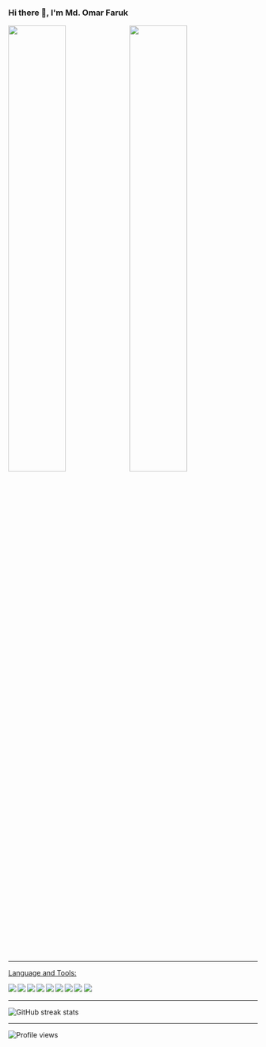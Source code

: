 
### Hi there 👋, I'm Md. Omar Faruk



<img align="left" width="48%" src="https://github-readme-stats.vercel.app/api?username=omarfarukdev&show_icons=true&theme=radical"/>

<img  width="48%" src="https://github-readme-stats.vercel.app/api/top-langs/?username=omarfarukdev&layout=compact"/>

<hr>

<u>Language and Tools:</u>


<img align="left" src="https://img.shields.io/badge/java-%23ED8B00.svg?style=for-the-badge&logo=java&logoColor=white"/>
<img align="left" src="https://img.shields.io/badge/c++-%2300599C.svg?style=for-the-badge&logo=c%2B%2B&logoColor=white"/>
<img align="left" src="https://img.shields.io/badge/dart-%230175C2.svg?style=for-the-badge&logo=dart&logoColor=white"/>
<img align="left" src="https://img.shields.io/badge/html5-%23E34F26.svg?style=for-the-badge&logo=html5&logoColor=white"/>
<img align="left" src="https://img.shields.io/badge/Android-3DDC84?style=for-the-badge&logo=android&logoColor=white"/>
<img src="https://img.shields.io/badge/Flutter-%2302569B.svg?style=for-the-badge&logo=Flutter&logoColor=white"/>
<img align="left" src="https://img.shields.io/badge/firebase-%23039BE5.svg?style=for-the-badge&logo=firebase"/>
<img align="left" src="https://img.shields.io/badge/sqlite-%2307405e.svg?style=for-the-badge&logo=sqlite&logoColor=white"/>
<img src="https://img.shields.io/badge/mysql-%2300f.svg?style=for-the-badge&logo=mysql&logoColor=white"/>

<hr>

![GitHub streak stats](https://streak-stats.demolab.com/?user=omarfarukdev)  

<hr>

![Profile views](https://gpvc.arturio.dev/omarfarukdev)  

